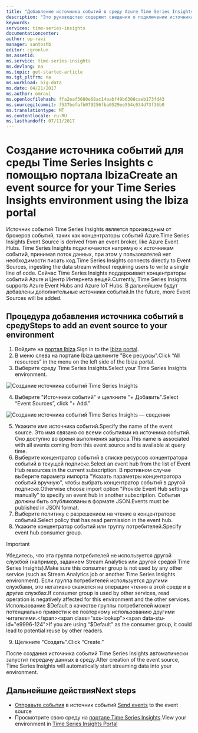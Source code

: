 ```yaml
---
title: "Добавление источника событий в среду Azure Time Series Insights | Документация Майкрософт"
description: "Это руководство содержит сведения о подключении источника событий к среде Time Series Insights"
keywords: 
services: time-series-insights
documentationcenter: 
author: op-ravi
manager: santoshb
editor: cgronlun
ms.assetid: 
ms.service: time-series-insights
ms.devlang: na
ms.topic: get-started-article
ms.tgt_pltfrm: na
ms.workload: big-data
ms.date: 04/21/2017
ms.author: omravi
ms.openlocfilehash: ffa2eaf3680e68ac14aabf49b6308caeb173fd43
ms.sourcegitcommit: f537befafb079256fba0529ee554c034d73f36b0
ms.translationtype: MT
ms.contentlocale: ru-RU
ms.lasthandoff: 07/11/2017
---
```

# <a name="create-an-event-source-for-your-time-series-insights-environment-using-the-ibiza-portal"></a><span data-ttu-id="e9996-103">Создание источника событий для среды Time Series Insights с помощью портала Ibiza</span><span class="sxs-lookup"><span data-stu-id="e9996-103">Create an event source for your Time Series Insights environment using the Ibiza portal</span></span>

<span data-ttu-id="e9996-104">Источник событий Time Series Insights является производным от брокеров событий, таких как концентраторы событий Azure.</span><span class="sxs-lookup"><span data-stu-id="e9996-104">Time Series Insights Event Source is derived from an event broker, like Azure Event Hubs.</span></span> <span data-ttu-id="e9996-105">Time Series Insights подключаются напрямую к источникам событий, принимая поток данных, при этом у пользователей нет необходимости писать код.</span><span class="sxs-lookup"><span data-stu-id="e9996-105">Time Series Insights connects directly to Event Sources, ingesting the data stream without requiring users to write a single line of code.</span></span> <span data-ttu-id="e9996-106">Сейчас Time Series Insights поддерживает концентраторы событий Azure и Центр Интернета вещей.</span><span class="sxs-lookup"><span data-stu-id="e9996-106">Currently, Time Series Insights supports Azure Event Hubs and Azure IoT Hubs.</span></span> <span data-ttu-id="e9996-107">В дальнейшем будут добавлены дополнительные источники событий.</span><span class="sxs-lookup"><span data-stu-id="e9996-107">In the future, more Event Sources will be added.</span></span>

## <a name="steps-to-add-an-event-source-to-your-environment"></a><span data-ttu-id="e9996-108">Процедура добавления источника событий в среду</span><span class="sxs-lookup"><span data-stu-id="e9996-108">Steps to add an event source to your environment</span></span>

1.  <span data-ttu-id="e9996-109">Войдите на [портал Ibiza](https://portal.azure.com).</span><span class="sxs-lookup"><span data-stu-id="e9996-109">Sign in to the [Ibiza portal](https://portal.azure.com).</span></span>
2.  <span data-ttu-id="e9996-110">В меню слева на портале Ibiza щелкните "Все ресурсы".</span><span class="sxs-lookup"><span data-stu-id="e9996-110">Click “All resources” in the menu on the left side of the Ibiza portal.</span></span>
3.  <span data-ttu-id="e9996-111">Выберите среду Time Series Insights.</span><span class="sxs-lookup"><span data-stu-id="e9996-111">Select your Time Series Insights environment.</span></span>

  ![Создание источника событий Time Series Insights](media/add-event-source/getstarted-create-event-source-1.png)

4.  <span data-ttu-id="e9996-113">Выберите "Источники событий" и щелкните "+ Добавить".</span><span class="sxs-lookup"><span data-stu-id="e9996-113">Select “Event Sources”, click “+ Add.”</span></span>

  ![Создание источника событий Time Series Insights — сведения](media/add-event-source/getstarted-create-event-source-2.png)

5.  <span data-ttu-id="e9996-115">Укажите имя источника событий.</span><span class="sxs-lookup"><span data-stu-id="e9996-115">Specify the name of the event source.</span></span> <span data-ttu-id="e9996-116">Это имя связано со всеми событиями из источника событий. Оно доступно во время выполнения запроса.</span><span class="sxs-lookup"><span data-stu-id="e9996-116">This name is associated with all events coming from this event source and is available at query time.</span></span>
6.  <span data-ttu-id="e9996-117">Выберите концентратор событий в списке ресурсов концентратора событий в текущей подписке.</span><span class="sxs-lookup"><span data-stu-id="e9996-117">Select an event hub from the list of Event Hub resources in the current subscription.</span></span> <span data-ttu-id="e9996-118">В противном случае выберите параметр импорта "Указать параметры концентратора событий вручную", чтобы выбрать концентратор событий в другой подписке.</span><span class="sxs-lookup"><span data-stu-id="e9996-118">Otherwise choose import option "Provide Event Hub settings manually” to specify an event hub in another subscription.</span></span> <span data-ttu-id="e9996-119">События должны быть опубликованы в формате JSON.</span><span class="sxs-lookup"><span data-stu-id="e9996-119">Events must be published in JSON format.</span></span>
7.  <span data-ttu-id="e9996-120">Выберите политику с разрешением на чтение в концентраторе событий.</span><span class="sxs-lookup"><span data-stu-id="e9996-120">Select policy that has read permission in the event hub.</span></span>
8.  <span data-ttu-id="e9996-121">Укажите концентратор событий или группу потребителей.</span><span class="sxs-lookup"><span data-stu-id="e9996-121">Specify event hub consumer group.</span></span>

  > [!IMPORTANT]
  > <span data-ttu-id="e9996-122">Убедитесь, что эта группа потребителей не используется другой службой (например, заданием Stream Analytics или другой средой Time Series Insights).</span><span class="sxs-lookup"><span data-stu-id="e9996-122">Make sure this consumer group is not used by any other service (such as Stream Analytics job or another Time Series Insights environment).</span></span> <span data-ttu-id="e9996-123">Если группа потребителей используется другими службами, это негативно скажется на операции чтения в этой среде и в других службах.</span><span class="sxs-lookup"><span data-stu-id="e9996-123">If consumer group is used by other services, read operation is negatively affected for this environment and the other services.</span></span> <span data-ttu-id="e9996-124">Использование $Default в качестве группы потребителей может потенциально привести к ее повторному использованию другими читателями.</span><span class="sxs-lookup"><span data-stu-id="e9996-124">If you are using “$Default” as the consumer group, it could lead to potential reuse by other readers.</span></span>

9.  <span data-ttu-id="e9996-125">Щелкните "Создать".</span><span class="sxs-lookup"><span data-stu-id="e9996-125">Click “Create.”</span></span>

<span data-ttu-id="e9996-126">После создания источника событий Time Series Insights автоматически запустит передачу данных в среду.</span><span class="sxs-lookup"><span data-stu-id="e9996-126">After creation of the event source, Time Series Insights will automatically start streaming data into your environment.</span></span>

## <a name="next-steps"></a><span data-ttu-id="e9996-127">Дальнейшие действия</span><span class="sxs-lookup"><span data-stu-id="e9996-127">Next steps</span></span>

* <span data-ttu-id="e9996-128">[Отправьте события](time-series-insights-send-events.md) в источник событий.</span><span class="sxs-lookup"><span data-stu-id="e9996-128">[Send events](time-series-insights-send-events.md) to the event source</span></span>
* <span data-ttu-id="e9996-129">Просмотрите свою среду на [портале Time Series Insights](https://insights.timeseries.azure.com).</span><span class="sxs-lookup"><span data-stu-id="e9996-129">View your environment in [Time Series Insights Portal](https://insights.timeseries.azure.com)</span></span>

